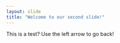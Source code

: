 ```yaml
---
layout: slide
title: "Welcome to our second slide!"
---
```

This is a test?
Use the left arrow to go back!
